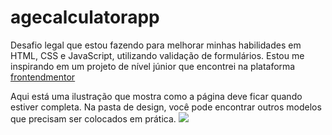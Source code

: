 # agecalculatorapp
Desafio legal que estou fazendo para melhorar minhas habilidades em HTML, CSS e JavaScript, utilizando validação de formulários. Estou me inspirando em um projeto de nível júnior que encontrei na plataforma [frontendmentor](https://www.frontendmentor.io/) 


Aqui está uma ilustração que mostra como a página deve ficar quando estiver completa. Na pasta de design, você pode encontrar outros modelos que precisam ser colocados em prática.
<img src="https://github.com/fredericoespeschit/agecalculatorapp/blob/64c3ed9fe3188dbf8db65c8b4b5f2d9dd9321227/design/desktop-completed.jpg?raw=true">